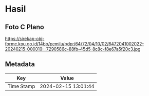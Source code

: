 # Hasil

## Foto C Plano

https://sirekap-obj-formc.kpu.go.id/14bb/pemilu/pdpr/64/72/04/10/02/6472041002022-20240215-000010--7290586c-88fb-45d5-8c8c-f8e67a5f20c3.jpg


## Metadata

| Key        | Value               |
| ---------- | ------------------- |
| Time Stamp | 2024-02-15 13:01:44 |



